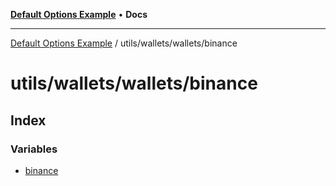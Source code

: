 [**Default Options Example**](../../../../README.md) • **Docs**

***

[Default Options Example](../../../../modules.md) / utils/wallets/wallets/binance

# utils/wallets/wallets/binance

## Index

### Variables

- [binance](variables/binance.md)
